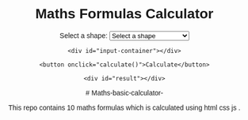 <!DOCTYPE html>
<html>
<head>
  <title>Maths Formulas Calculator</title>
  <link rel="stylesheet" href="styles.css">
</head>
<body>
  <div class="container">
    <h1>Maths Formulas Calculator</h1>
    <label for="shape">Select a shape:</label>
    <select id="shape" onchange="showInputs()">
      <option value="">Select a shape</option>
      <option value="rectangle">Rectangle</option>
      <option value="triangle">Triangle</option>
      <option value="square">Square</option>
      <option value="quadratic">Quadratic Equation</option>
      <option value="pentagon">Pentagon</option>
      <option value="herons">Heron's Formula</option>
      <option value="parallelogram">Area of Parallelogram</option>
      <option value="trapezium">Perimeter of Trapezium</option>
      <option value="meanmedianmode">Mean, Median, Mode</option>
    </select>

    <div id="input-container"></div>

    <button onclick="calculate()">Calculate</button>

    <div id="result"></div>
  </div>

  <script src="script.js"></script>
</body>
</html>
<style type="text/css">body {
  font-family: Arial, sans-serif;
  text-align: center;
}

.container {
  max-width: 400px;
  margin: 50px auto;
  padding: 20px;
  border: 2px solid #ddd;
  border-radius: 8px;
}

label {
  display: block;
  margin-bottom: 10px;
}

select, input, button {
  margin-bottom: 10px;
}

button {
  padding: 8px 16px;
  background-color: #007bff;
  color: #fff;
</style>
<script type="text/javascript">function showInputs() {
  const shape = document.getElementById('shape').value;
  const inputContainer = document.getElementById('input-container');
  inputContainer.innerHTML = '';

  switch (shape) {
    case 'rectangle':
      inputContainer.innerHTML = `
        <label for="length">Length:</label>
        <input type="number" id="length" />
        <label for="width">Width:</label>
        <input type="number" id="width" />
      `;
      break;
    case 'triangle':
      inputContainer.innerHTML = `
        <label for="base">Base:</label>
        <input type="number" id="base" />
        <label for="height">Height:</label>
        <input type="number" id="height" />
      `;
      break;
    case 'square':
      inputContainer.innerHTML = `
        <label for="side">Side:</label>
        <input type="number" id="side" />
      `;
      break;
    case 'quadratic':
      inputContainer.innerHTML = `
        <label for="a">Coefficient a:</label>
        <input type="number" id="a" />
        <label for="b">Coefficient b:</label>
        <input type="number" id="b" />
        <label for="c">Coefficient c:</label>
        <input type="number" id="c" />
      `;
      break;
    case 'pentagon':
      inputContainer.innerHTML = `
        <label for="side">Side length:</label>
        <input type="number" id="side" />
      `;
      break;
    case 'herons':
      inputContainer.innerHTML = `
        <label for="sideA">Side A:</label>
        <input type="number" id="sideA" />
        <label for="sideB">Side B:</label>
        <input type="number" id="sideB" />
        <label for="sideC">Side C:</label>
        <input type="number" id="sideC" />
      `;
      break;
    case 'parallelogram':
      inputContainer.innerHTML = `
        <label for="base">Base:</label>
        <input type="number" id="base" />
        <label for="height">Height:</label>
        <input type="number" id="height" />
      `;
      break;
    case 'trapezium':
      inputContainer.innerHTML = `
        <label for="sideA">Side A:</label>
        <input type="number" id="sideA" />
        <label for="sideB">Side B:</label>
        <input type="number" id="sideB" />
        <label for="height">Height:</label>
        <input type="number" id="height" />
      `;
      break;
    case 'meanmedianmode':
      inputContainer.innerHTML = `
        <label for="numbers">Enter numbers (comma-separated):</label>
        <input type="text" id="numbers" />
      `;
      break;
    default:
      inputContainer.innerHTML = '';
      break;
  }
}

function calculate() {
  const shape = document.getElementById('shape').value;
  const resultContainer = document.getElementById('result');
  const inputValues = {};

  switch (shape) {
    case 'rectangle':
      inputValues.length = parseFloat(document.getElementById('length').value);
      inputValues.width = parseFloat(document.getElementById('width').value);
      if (!isNaN(inputValues.length) && !isNaN(inputValues.width)) {
        const area = inputValues.length * inputValues.width;
        resultContainer.innerHTML = `<p>Area of Rectangle: ${area}</p>`;
      }
      break;
    case 'triangle':
      inputValues.base = parseFloat(document.getElementById('base').value);
      inputValues.height = parseFloat(document.getElementById('height').value);
      if (!isNaN(inputValues.base) && !isNaN(inputValues.height)) {
        const area = 0.5 * inputValues.base * inputValues.height;
        resultContainer.innerHTML = `<p>Area of Triangle: ${area}</p>`;
      }
      break;
    case 'square':
      inputValues.side = parseFloat(document.getElementById('side').value);
      if (!isNaN(inputValues.side)) {
        const area = inputValues.side * inputValues.side;
        resultContainer.innerHTML = `<p>Area of Square: ${area}</p>`;
      }
      break;
    case 'quadratic':
      inputValues.a = parseFloat(document.getElementById('a').value);
      inputValues.b = parseFloat(document.getElementById('b').value);
      inputValues.c = parseFloat(document.getElementById('c').value);
      if (!isNaN(inputValues.a) && !isNaN(inputValues.b) && !isNaN(inputValues.c)) {
        const discriminant = inputValues.b * inputValues.b - 4 * inputValues.a * inputValues.c;
        if (discriminant >= 0) {
          const x1 = (-inputValues.b + Math.sqrt(discriminant)) / (2 * inputValues.a);
          const x2 = (-inputValues.b - Math.sqrt(discriminant)) / (2 * inputValues.a);
          resultContainer.innerHTML = `<p>Roots of the Quadratic Equation: x1 = ${x1}, x2 = ${x2}</p>`;
        } else {
          resultContainer.innerHTML = "<p>The quadratic equation has no real roots.</p>";
        }
      }
      break;
    case 'pentagon':
      inputValues.side = parseFloat(document.getElementById('side').value);
      if (!isNaN(inputValues.side)) {
        const area = (Math.sqrt(25 + 10 * Math.sqrt(5)) / 4) * inputValues.side * inputValues.side;
        // ... continued from the previous code ...
        
        resultContainer.innerHTML = `<p>Area of Pentagon: ${area}</p>`;
        }
        break;
        case 'herons':
        inputValues.sideA = parseFloat(document.getElementById('sideA').value);
        inputValues.sideB = parseFloat(document.getElementById('sideB').value);
        inputValues.sideC = parseFloat(document.getElementById('sideC').value);
        if (!isNaN(inputValues.sideA) && !isNaN(inputValues.sideB) && !isNaN(inputValues.sideC)) {
        const s = (inputValues.sideA + inputValues.sideB + inputValues.sideC) / 2;
        const area = Math.sqrt(s * (s - inputValues.sideA) * (s - inputValues.sideB) * (s - inputValues.sideC));
        resultContainer.innerHTML = `<p>Area using Heron's Formula: ${area}</p>`;
        }
        break;
        case 'parallelogram':
        inputValues.base = parseFloat(document.getElementById('base').value);
        inputValues.height = parseFloat(document.getElementById('height').value);
        if (!isNaN(inputValues.base) && !isNaN(inputValues.height)) {
        const area = inputValues.base * inputValues.height;
        resultContainer.innerHTML = `<p>Area of Parallelogram: ${area}</p>`;
        }
        break;
        case 'trapezium':
        inputValues.sideA = parseFloat(document.getElementById('sideA').value);
        inputValues.sideB = parseFloat(document.getElementById('sideB').value);
        inputValues.height = parseFloat(document.getElementById('height').value);
        if (!isNaN(inputValues.sideA) && !isNaN(inputValues.sideB) && !isNaN(inputValues.height)) {
        const area = 0.5 * (inputValues.sideA + inputValues.sideB) * inputValues.height;
        resultContainer.innerHTML = `<p>Area of Trapezium: ${area}</p>`;
        }
        break;
        case 'meanmedianmode':
        const numbersInput = document.getElementById('numbers').value;
        const numbers = numbersInput.split(',').map(Number);
        if (numbers.every(num => !isNaN(num))) {
        const mean = numbers.reduce((acc, num) => acc + num, 0) / numbers.length;
        const sortedNumbers = numbers.sort((a, b) => a - b);
        const median = sortedNumbers.length % 2 === 0
        ? (sortedNumbers[sortedNumbers.length / 2 - 1] + sortedNumbers[sortedNumbers.length / 2]) / 2
        : sortedNumbers[Math.floor(sortedNumbers.length / 2)];
        const modeMap = {};
        let mode = sortedNumbers[0];
        let modeCount = 1;
        for (let i = 0; i < sortedNumbers.length; i++) {
        const num = sortedNumbers[i];
        if (modeMap[num] == null) {
        modeMap[num] = 1;
        } else {
        modeMap[num]++;
        }
        if (modeMap[num] > modeCount) {
        mode = num;
        modeCount = modeMap[num];
        }
        }
        resultContainer.innerHTML = `
        <p>Mean: ${mean}</p>
        <p>Median: ${median}</p>
        <p>Mode: ${mode} (occurs ${modeCount} times)</p>
        `;
        }
        break;
        default:
        resultContainer.innerHTML = '';
        break;
        }
        }
        
</script># Maths-basic-calculator-
This repo contains 10 maths formulas which is calculated using html css js .
